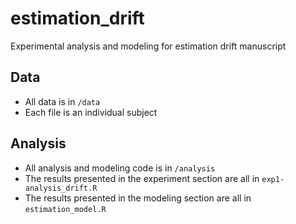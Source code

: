 # estimation_drift
Experimental analysis and modeling for estimation drift manuscript

## Data
- All data is in `/data`
- Each file is an individual subject

## Analysis
- All analysis and modeling code is in `/analysis`
- The results presented in the experiment section are all in `exp1-analysis_drift.R`
- The results presented in the modeling section are all in `estimation_model.R`
